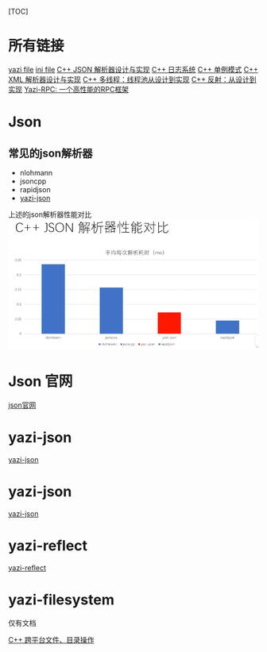 [TOC]

# 所有链接
[yazi file](https://hkrb7870j3.feishu.cn/docx/doxcn4Qjv9EXC24N8817CyEQwwh)
[ini file](https://hkrb7870j3.feishu.cn/docx/doxcnOZZ8D98tFqvhVjkotaxSgd)
[C++ JSON 解析器设计与实现](https://hkrb7870j3.feishu.cn/docx/doxcnydT1EFccxOQzD7TwVyFZYg)
[C++ 日志系统](https://hkrb7870j3.feishu.cn/docx/doxcneWdfcpeluG6JyuerarCzsg)
[C++ 单例模式](https://hkrb7870j3.feishu.cn/docx/doxcnLkN4DIVd5sEz35QRnBdMeh?chunked=false)
[C++ XML 解析器设计与实现](https://hkrb7870j3.feishu.cn/docx/doxcnUtcYU1HuVV4rUtsZjGw1re)
[C++ 多线程：线程池从设计到实现](https://hkrb7870j3.feishu.cn/docx/XTLMddXzpoWMOwx9xDuc2WFXnfc)
[C++ 反射：从设计到实现](https://hkrb7870j3.feishu.cn/docx/C2kcdp7a6oBEz3xQqXVcc6OMnah)
[Yazi-RPC: 一个高性能的RPC框架](https://hkrb7870j3.feishu.cn/docx/M60ddvQh7oocLmxnPeQcTlpnnUD)

# Json
## 常见的json解析器
- nlohmann
- jsoncpp
- rapidjson
- [yazi-json](https://github.com/Jiwangreal/yazi-json)

上述的json解析器性能对比![本地路径](pic/jsonconpair.PNG "json parser性能对比")

# Json 官网
[json官网](https://www.json.org/json-en.html)

# yazi-json
[yazi-json](https://github.com/sukai33/yazi-json)


# yazi-json
[yazi-json](https://github.com/yanxicheung/yazi-xml)

# yazi-reflect
[yazi-reflect](https://github.com/zjwxingtaide/yazi-reflect)


# yazi-filesystem

仅有文档

[C++ 跨平台文件、目录操作](https://hkrb7870j3.feishu.cn/docx/Fvn4d2j6hooOYVxy2k3cZ8qnnlf)